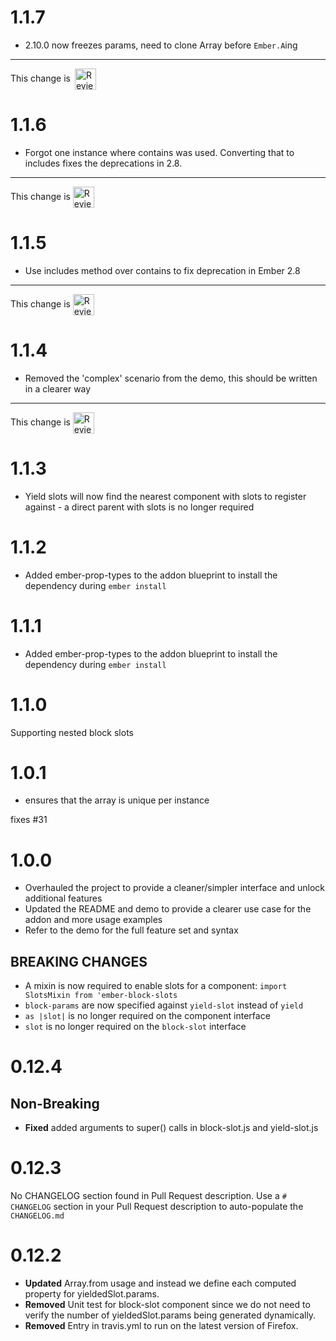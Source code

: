 # 1.1.7
* 2.10.0 now freezes params, need to clone Array before `Ember.A`ing

<!-- Reviewable:start -->
---
This change is [<img src="https://reviewable.io/review_button.svg" height="34" align="absmiddle" alt="Reviewable"/>](https://reviewable.io/reviews/ciena-blueplanet/ember-block-slots/44)
<!-- Reviewable:end -->


# 1.1.6
* Forgot one instance where contains was used. Converting that to includes fixes the deprecations in 2.8.

<!-- Reviewable:start -->
---
This change is [<img src="https://reviewable.io/review_button.svg" height="34" align="absmiddle" alt="Reviewable"/>](https://reviewable.io/reviews/ciena-blueplanet/ember-block-slots/42)
<!-- Reviewable:end -->


# 1.1.5
* Use includes method over contains to fix deprecation in Ember 2.8

<!-- Reviewable:start -->
---
This change is [<img src="https://reviewable.io/review_button.svg" height="34" align="absmiddle" alt="Reviewable"/>](https://reviewable.io/reviews/ciena-blueplanet/ember-block-slots/41)
<!-- Reviewable:end -->


# 1.1.4

* Removed the 'complex' scenario from the demo, this should be written in a clearer way

<!-- Reviewable:start -->
---
This change is [<img src="https://reviewable.io/review_button.svg" height="34" align="absmiddle" alt="Reviewable"/>](https://reviewable.io/reviews/ciena-blueplanet/ember-block-slots/40)
<!-- Reviewable:end -->


# 1.1.3

* Yield slots will now find the nearest component with slots to register against - a direct parent with slots is no longer required


# 1.1.2

- Added ember-prop-types to the addon blueprint to install the dependency during `ember install`


# 1.1.1

- Added ember-prop-types to the addon blueprint to install the dependency during `ember install`


# 1.1.0

Supporting nested block slots


# 1.0.1

- ensures that the array is unique per instance

fixes #31


# 1.0.0

- Overhauled the project to provide a cleaner/simpler interface and unlock additional features
- Updated the README and demo to provide a clearer use case for the addon and more usage examples
- Refer to the demo for the full feature set and syntax

## BREAKING CHANGES

- A mixin is now required to enable slots for a component: `import SlotsMixin from 'ember-block-slots`
- `block-params` are now specified against `yield-slot` instead of `yield`
- `as |slot|` is no longer required on the component interface
- `slot` is no longer required on the `block-slot` interface

# 0.12.4

## Non-Breaking

* **Fixed** added arguments to super() calls in block-slot.js and yield-slot.js

# 0.12.3
No CHANGELOG section found in Pull Request description.
Use a `# CHANGELOG` section in your Pull Request description to auto-populate the `CHANGELOG.md`

# 0.12.2

* **Updated** Array.from usage and instead we define each computed property for yieldedSlot.params.
* **Removed** Unit test for block-slot component since we do not need to verify the number of yieldedSlot.params being generated dynamically.
* **Removed** Entry in travis.yml to run on the latest version of Firefox.
